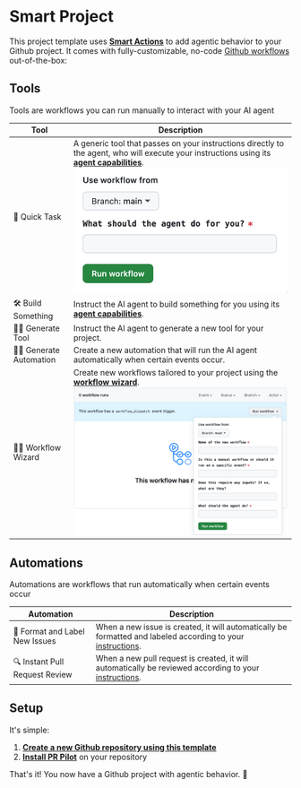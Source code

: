 # Smart Project

This project template uses **[Smart Actions](https://github.com/PR-Pilot-AI/smart-actions)** to add agentic behavior to your Github project.
It comes with fully-customizable, no-code [Github workflows](https://docs.github.com/en/actions/using-workflows) out-of-the-box:

## Tools

Tools are workflows you can run manually to interact with your AI agent

| Tool | Description |
|------|-------------|
| 🚀 Quick Task | A generic tool that passes on your instructions directly to the agent, who will execute your instructions using its **[agent capabilities](https://docs.pr-pilot.ai/capabilities.html)**. ![Quickly hand off work to AI Agent](./quick_task.png) |
| 🛠️ Build Something | Instruct the AI agent to build something for you using its **[agent capabilities](https://docs.pr-pilot.ai/capabilities.html)**. |
| 🧙‍♂️ Generate Tool | Instruct the AI agent to generate a new tool for your project. |
| 🧙‍♂️ Generate Automation | Create a new automation that will run the AI agent automatically when certain events occur. |
| 🧙‍♂️ Workflow Wizard | Create new workflows tailored to your project using the **[workflow wizard](https://github.com/PR-Pilot-AI/smart-project-template/actions/workflows/workflow_wizard.yaml)**. ![Workflow Wizard](./wizard.png) |

## Automations

Automations are workflows that run automatically when certain events occur

| Automation | Description |
|------------|-------------|
| 📝 Format and Label New Issues | When a new issue is created, it will automatically be formatted and labeled according to your [instructions](.bot_instructions/issue_formatting.md). |
| 🔍 Instant Pull Request Review | When a new pull request is created, it will automatically be reviewed according to your [instructions](.bot_instructions/pr_reviews.md). |

## Setup
It's simple:

1. **[Create a new Github repository using this template](https://github.com/new?template_name=smart-project-template&template_owner=PR-Pilot-AI)**
2. **[Install PR Pilot](https://github.com/apps/pr-pilot-ai/installations/new)** on your repository

That's it! You now have a Github project with agentic behavior. 🚀
